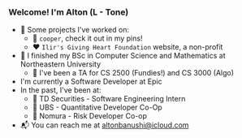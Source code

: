### Welcome! I'm Alton (L - Tone) 

- 🔨 Some projects I've worked on:
  - 🐶 `cooper`, check it out in my pins!
  - ❤️ `Ilir's Giving Heart Foundation` website, a non-profit
- 🏫 I finished my BSc in Computer Science and Mathematics at Northeastern University
  - 📝 I've been a TA for CS 2500 (Fundies!) and CS 3000 (Algo)
- I'm currently a Software Developer at Epic
- In the past, I've been at:
  - 🗽 TD Securities - Software Engineering Intern
  - 🏦 UBS - Quantitative Developer Co-Op
  - 🎲 Nomura - Risk Developer Co-op
- 📬 You can reach me at [altonbanushi@icloud.com](mailto:altonbanushi@icloud.com)

<!--
**banushi-a/banushi-a** is a ✨ _special_ ✨ repository because its `README.md` (this file) appears on your GitHub profile.

Here are some ideas to get you started:

- 🔭 I’m currently working on ...
- 🌱 I’m currently learning ...
- 👯 I’m looking to collaborate on ...
- 🤔 I’m looking for help with ...
- 💬 Ask me about ...
- 📫 How to reach me: ...
- 😄 Pronouns: ...
- ⚡ Fun fact: ...
-->
